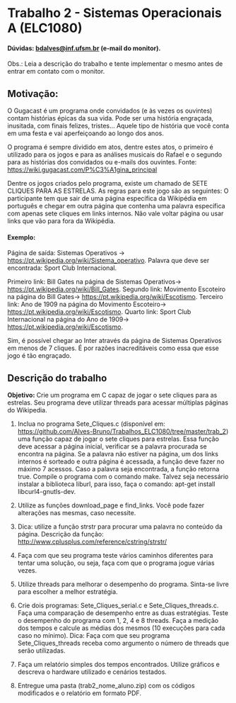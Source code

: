 # Trabalho 2 - Sistemas Operacionais A (ELC1080)

#### Dúvidas: bdalves@inf.ufsm.br (e-mail do monitor).
Obs.: Leia a descrição do trabalho e tente implementar o mesmo antes de entrar em contato com o monitor.

## Motivação:

O Gugacast é um programa onde convidados (e às vezes os ouvintes) contam histórias épicas da sua vida. Pode ser uma história engraçada, inusitada, com finais felizes, tristes… Aquele tipo de história que você conta em uma festa e vai aperfeiçoando ao longo dos anos. 

O programa é sempre dividido em atos, dentre estes atos, o primeiro é utilizado para os jogos e para as análises musicais do Rafael e o segundo para as histórias dos convidados ou e-mails dos ouvintes.
Fonte: https://wiki.gugacast.com/P%C3%A1gina_principal

Dentre os jogos criados pelo programa, existe um chamado de SETE CLIQUES PARA AS ESTRELAS. As regras para este jogo são as seguintes: O participante tem que sair de uma página específica da Wikipédia em português e chegar em outra página que contenha uma palavra específica com apenas sete cliques em links internos. Não vale voltar página ou usar links que vão para fora da Wikipédia.


#### Exemplo: 

Página de saída: Sistemas Operativos → https://pt.wikipedia.org/wiki/Sistema_operativo.
Palavra que deve ser encontrada: Sport Club Internacional.

Primeiro link: Bill Gates na página de Sistemas Operativos→ https://pt.wikipedia.org/wiki/Bill_Gates.
Segundo link: Movimento Escoteiro na página do Bill Gates→ https://pt.wikipedia.org/wiki/Escotismo.
Terceiro link: Ano de 1909 na página do Movimento Escoteiro→ https://pt.wikipedia.org/wiki/Escotismo.
Quarto link: Sport Club Internacional na página do Ano de 1909→ https://pt.wikipedia.org/wiki/Escotismo.

Sim, é possível chegar ao Inter através da página de Sistemas Operativos em menos de 7 cliques. É por razões inacreditáveis como essa que esse jogo é tão engraçado. 

	

## Descrição do trabalho


**Objetivo:** Crie um programa em C capaz de jogar o sete cliques para as estrelas. Seu programa deve utilizar threads para acessar múltiplas páginas do Wikipedia.

1. Inclua no programa Sete_Cliques.c (disponível em: https://github.com/Alves-Bruno/Trabalhos_ELC1080/tree/master/trab_2) uma função capaz de jogar o sete cliques para estrelas. Essa função deve acessar a página inicial, verificar se a palavra procurada se encontra na página. Se a palavra não estiver na página, um dos links internos é sorteado e outra página é acessada, a função deve fazer no máximo 7 acessos. Caso a palavra seja encontrada, a função retorna true. Compile o programa com o comando make. Talvez seja necessário instalar a biblioteca liburl, para isso, faça o comando: apt-get install libcurl4-gnutls-dev.

2. Utilize as funções download_page e find_links. Você pode fazer alterações nas mesmas, caso necessite.

3. Dica: utilize a função strstr para procurar uma palavra no conteúdo da página. Descrição da função: http://www.cplusplus.com/reference/cstring/strstr/

4. Faça com que seu programa teste vários caminhos diferentes para tentar uma solução, ou seja, faça com que o programa jogue várias vezes.

5. Utilize threads para melhorar o desempenho do programa. Sinta-se livre para escolher a melhor estratégia.

6. Crie dois programas: Sete_Cliques_serial.c e Sete_Cliques_threads.c. Faça uma comparação de desempenho entre as duas estratégias. Teste o desempenho do programa com 1, 2, 4 e 8 threads. Faça a medição dos tempos e calcule as médias dos mesmos (10 execuções para cada caso no mínimo). Dica: Faça com que seu programa Sete_Cliques_threads receba como argumento o número de threads que serão utilizadas.

7. Faça um relatório simples dos tempos encontrados. Utilize gráficos  e descreva o hardware utilizado e cenários testados.

8. Entregue uma pasta (trab2_nome_aluno.zip) com os códigos modificados e o relatório em formato PDF.






